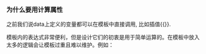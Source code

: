 ### 为什么要用计算属性

之前我们说data上定义的变量都可以在模板中直接调用, 比如插值{{}}. 

  
模板内的表达式非常便利，但是设计它们的初衷是用于简单运算的。在模板中放入太多的逻辑会让模板过重且难以维护。例如：

